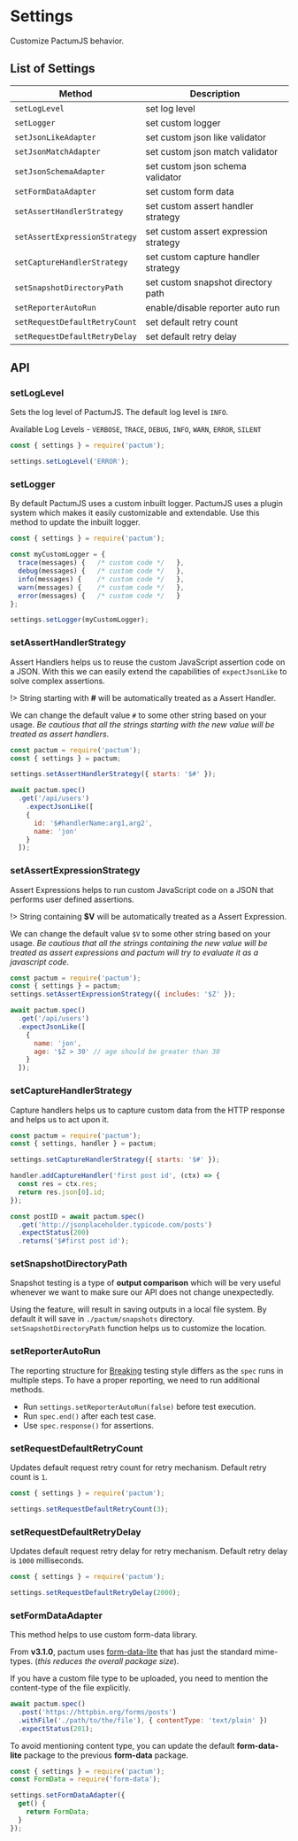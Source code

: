 # Settings

Customize PactumJS behavior.

## List of Settings

| Method                        | Description                           |
| ----------------------------  | ------------------------------------  |
| `setLogLevel`                 | set log level                         |
| `setLogger`                   | set custom logger                     |
| `setJsonLikeAdapter`          | set custom json like validator        |
| `setJsonMatchAdapter`         | set custom json match validator       |
| `setJsonSchemaAdapter`        | set custom json schema validator      |
| `setFormDataAdapter`          | set custom form data                  |
| `setAssertHandlerStrategy`    | set custom assert handler strategy    |
| `setAssertExpressionStrategy` | set custom assert expression strategy |
| `setCaptureHandlerStrategy`   | set custom capture handler strategy   |
| `setSnapshotDirectoryPath`    | set custom snapshot directory path    |
| `setReporterAutoRun`          | enable/disable reporter auto run      |
| `setRequestDefaultRetryCount` | set default retry count               |
| `setRequestDefaultRetryDelay` | set default retry delay               |

## API

### setLogLevel

Sets the log level of PactumJS. The default log level is `INFO`.

Available Log Levels - `VERBOSE`, `TRACE`, `DEBUG`, `INFO`, `WARN`, `ERROR`, `SILENT`

```js
const { settings } = require('pactum');

settings.setLogLevel('ERROR');
```

### setLogger

By default PactumJS uses a custom inbuilt logger. PactumJS uses a plugin system which makes it easily customizable and extendable. Use this method to update the inbuilt logger.

```js
const { settings } = require('pactum');

const myCustomLogger = {
  trace(messages) {   /* custom code */   },
  debug(messages) {   /* custom code */   },
  info(messages) {    /* custom code */   },
  warn(messages) {    /* custom code */   },
  error(messages) {   /* custom code */   }
};

settings.setLogger(myCustomLogger);
```

### setAssertHandlerStrategy

Assert Handlers helps us to reuse the custom JavaScript assertion code on a JSON. With this we can easily extend the capabilities of `expectJsonLike` to solve complex assertions.

!> String starting with **#** will be automatically treated as a Assert Handler. 

We can change the default value `#` to some other string based on your usage. *Be cautious that all the strings starting with the new value will be treated as assert handlers*.

```js
const pactum = require('pactum');
const { settings } = pactum;

settings.setAssertHandlerStrategy({ starts: '$#' });

await pactum.spec()
  .get('/api/users')
    .expectJsonLike([
    {
      id: '$#handlerName:arg1,arg2',
      name: 'jon'
    }
  ]);
```

### setAssertExpressionStrategy

Assert Expressions helps to run custom JavaScript code on a JSON that performs user defined assertions. 

!> String containing **$V** will be automatically treated as a Assert Expression.

We can change the default value `$V` to some other string based on your usage. *Be cautious that all the strings containing the new value will be treated as assert expressions and pactum will try to evaluate it as a javascript code*.

```js
const pactum = require('pactum');
const { settings } = pactum;
settings.setAssertExpressionStrategy({ includes: '$Z' });

await pactum.spec()
  .get('/api/users')
  .expectJsonLike([
    {
      name: 'jon',
      age: '$Z > 30' // age should be greater than 30 
    }
  ]);
```

### setCaptureHandlerStrategy

Capture handlers helps us to capture custom data from the HTTP response and helps us to act upon it.

```js
const pactum = require('pactum');
const { settings, handler } = pactum;

settings.setCaptureHandlerStrategy({ starts: '$#' });

handler.addCaptureHandler('first post id', (ctx) => {
  const res = ctx.res;
  return res.json[0].id;
});

const postID = await pactum.spec()
  .get('http://jsonplaceholder.typicode.com/posts')
  .expectStatus(200)
  .returns('$#first post id');
```

### setSnapshotDirectoryPath

Snapshot testing is a type of **output comparison** which will be very useful whenever we want to make sure our API does not change unexpectedly.

Using the feature, will result in saving outputs in a local file system. By default it will save in `./pactum/snapshots` directory. `setSnapshotDirectoryPath` function helps us to customize the location.

### setReporterAutoRun

The reporting structure for [Breaking](api-testing?id=testing-style) testing style differs as the `spec` runs in multiple steps. To have a proper reporting, we need to run additional methods.

- Run `settings.setReporterAutoRun(false)` before test execution.
- Run `spec.end()` after each test case.
- Use `spec.response()` for assertions.

### setRequestDefaultRetryCount

Updates default request retry count for retry mechanism. Default retry count is `1`.

```js
const { settings } = require('pactum');

settings.setRequestDefaultRetryCount(3);
```

### setRequestDefaultRetryDelay

Updates default request retry delay for retry mechanism. Default retry delay is `1000` milliseconds.

```js
const { settings } = require('pactum');

settings.setRequestDefaultRetryDelay(2000);
```

### setFormDataAdapter

This method helps to use custom form-data library.

From **v3.1.0**, pactum uses [form-data-lite](https://www.npmjs.com/package/form-data-lite) that has just the standard mime-types. (*this reduces the overall package size*).

If you have a custom file type to be uploaded, you need to mention the content-type of the file explicitly.

```js
await pactum.spec()
  .post('https://httpbin.org/forms/posts')
  .withFile('./path/to/the/file'), { contentType: 'text/plain' })
  .expectStatus(201);
```

To avoid mentioning content type, you can update the default **form-data-lite** package to the previous **form-data** package.

```js
const { settings } = require('pactum');
const FormData = require('form-data');

settings.setFormDataAdapter({
  get() {
    return FormData;
  }
});
```